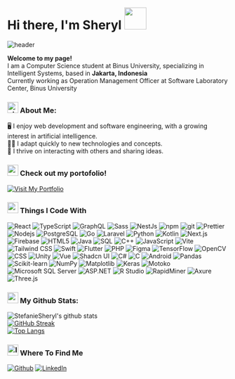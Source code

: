 <h1> Hi there, I'm Sheryl <img src="https://media.giphy.com/media/mGcNjsfWAjY5AEZNw6/giphy.gif" width="50"> </h1>
<img src="https://media.giphy.com/media/BRN2Xi0MqnjjO/giphy.gif?cid=ecf05e47frqhnc3mnpgx7kpt05yzmsqyn16t1yycheywsl0o&ep=v1_gifs_related&rid=giphy.gif&ct=g" alt="header" />
<p>
  <b>Welcome to my page! </b></br> 
  I am a Computer Science student at Binus University, specializing in Intelligent Systems, based in <b>Jakarta, Indonesia</b></br> 
  Currently working as Operation Management Officer at Software Laboratory Center, Binus University
</p>

 ### <img src="https://media.giphy.com/media/v1.Y2lkPTc5MGI3NjExejZ6eDd2b21mdWR3eXIxZmJwZW9hc2EzdGJ0YmRxN3J2YjljZjZ0eCZlcD12MV9naWZzX3NlYXJjaCZjdD1n/6FxJBpNTBgWdJCXKD4/giphy.gif"  width="25" alt="about me" /> About Me:
<p>
🖥 I enjoy web development and software engineering, with a growing interest in artificial intelligence.</br> 
👩‍💻 I adapt quickly to new technologies and concepts.</br> 
👯 I thrive on interacting with others and sharing ideas.</br> 
</p>

### <img src="https://media.giphy.com/media/v1.Y2lkPTc5MGI3NjExYzJnNGM3NGhkczFvbnhrcDloNXI0czVzZThzMmVycmppeGg1anpwOCZlcD12MV9naWZzX3NlYXJjaCZjdD1n/C299iw7dL1YF7oni9e/giphy.gif" width="25" alt="portofolio website" /> Check out my portofolio!
<a href="https://binusianorg-my.sharepoint.com/personal/teresa_sheryl_binus_edu/_layouts/15/guestaccess.aspx?share=EcrV4Bja5l9Ert_FYuZM5c0BF4Xg5M6V4vBfIvHSxHixEw&e=iHx42c" target="_blank">
  <img src="https://img.shields.io/badge/Visit%20My%20Portfolio-blue?style=for-the-badge&logo=appveyor" alt="Visit My Portfolio" />
</a>

###  <img src="https://media.giphy.com/media/JIX9t2j0ZTN9S/giphy.gif" width="25" alt="computer code gif" /> Things I Code With
<p>
  <img alt="React" src="https://img.shields.io/badge/-React-45b8d8?style=flat-square&logo=react&logoColor=white" />
  <img alt="TypeScript" src="https://img.shields.io/badge/-TypeScript-007ACC?style=flat-square&logo=typescript&logoColor=white" />
  <img alt="GraphQL" src="https://img.shields.io/badge/-GraphQL-E10098?style=flat-square&logo=graphql&logoColor=white" />
  <img alt="Sass" src="https://img.shields.io/badge/-Sass-CC6699?style=flat-square&logo=sass&logoColor=white" />
  <img alt="NestJs" src="https://img.shields.io/badge/-NestJs-ea2845?style=flat-square&logo=nestjs&logoColor=white" />
  <img alt="npm" src="https://img.shields.io/badge/-NPM-CB3837?style=flat-square&logo=npm&logoColor=white" />
  <img alt="git" src="https://img.shields.io/badge/-Git-F05032?style=flat-square&logo=git&logoColor=white" />
  <img alt="Prettier" src="https://img.shields.io/badge/-Prettier-F7B93E?style=flat-square&logo=prettier&logoColor=white" />
  <img alt="Nodejs" src="https://img.shields.io/badge/-Nodejs-43853d?style=flat-square&logo=Node.js&logoColor=white" />
  <img alt="PostgreSQL" src="https://img.shields.io/badge/-PostgreSQL-336791?style=flat-square&logo=postgresql&logoColor=white" />
  <img alt="Go" src="https://img.shields.io/badge/-Go-00ADD8?style=flat-square&logo=go&logoColor=white" />
  <img alt="Laravel" src="https://img.shields.io/badge/-Laravel-FF2D20?style=flat-square&logo=laravel&logoColor=white" />
  <img alt="Python" src="https://img.shields.io/badge/-Python-3776AB?style=flat-square&logo=python&logoColor=white" />
  <img alt="Kotlin" src="https://img.shields.io/badge/-Kotlin-0095D5?style=flat-square&logo=kotlin&logoColor=white" />
  <img alt="Next.js" src="https://img.shields.io/badge/-Next.js-000000?style=flat-square&logo=next.js&logoColor=white" />
  <img alt="Firebase" src="https://img.shields.io/badge/-Firebase-FFCA28?style=flat-square&logo=firebase&logoColor=white" />
  <img alt="HTML5" src="https://img.shields.io/badge/-HTML5-E34F26?style=flat-square&logo=html5&logoColor=white" />
  <img alt="Java" src="https://img.shields.io/badge/-Java-007396?style=flat-square&logo=java&logoColor=white" />
  <img alt="SQL" src="https://img.shields.io/badge/-SQL-003B57?style=flat-square&logo=sqlite&logoColor=white" />
  <img alt="C++" src="https://img.shields.io/badge/-C++-00599C?style=flat-square&logo=cplusplus&logoColor=white" />
  <img alt="JavaScript" src="https://img.shields.io/badge/-JavaScript-F7DF1E?style=flat-square&logo=javascript&logoColor=white" />
  <img alt="Vite" src="https://img.shields.io/badge/-Vite-646CFF?style=flat-square&logo=vite&logoColor=white" />
  <img alt="Tailwind CSS" src="https://img.shields.io/badge/-Tailwind%20CSS-38B2AC?style=flat-square&logo=tailwind-css&logoColor=white" />
  <img alt="Swift" src="https://img.shields.io/badge/-Swift-FA7343?style=flat-square&logo=swift&logoColor=white" />
  <img alt="Flutter" src="https://img.shields.io/badge/-Flutter-02569B?style=flat-square&logo=flutter&logoColor=white" />
  <img alt="PHP" src="https://img.shields.io/badge/-PHP-777BB4?style=flat-square&logo=php&logoColor=white" />
  <img alt="Figma" src="https://img.shields.io/badge/-Figma-F24E1E?style=flat-square&logo=figma&logoColor=white" />
  <img alt="TensorFlow" src="https://img.shields.io/badge/-TensorFlow-FF6F00?style=flat-square&logo=tensorflow&logoColor=white" />
  <img alt="OpenCV" src="https://img.shields.io/badge/-OpenCV-5C3EE8?style=flat-square&logo=opencv&logoColor=white" />
  <img alt="CSS" src="https://img.shields.io/badge/-CSS-1572B6?style=flat-square&logo=css3&logoColor=white" />
  <img alt="Unity" src="https://img.shields.io/badge/-Unity-000000?style=flat-square&logo=unity&logoColor=white" />
  <img alt="Vue" src="https://img.shields.io/badge/-Vue-4FC08D?style=flat-square&logo=vue.js&logoColor=white" />
  <img alt="Shadcn UI" src="https://img.shields.io/badge/-Shadcn%20UI-38B2AC?style=flat-square&logo=tailwind-css&logoColor=white" />
  <img alt="C#" src="https://img.shields.io/badge/-C%23-239120?style=flat-square&logo=c-sharp&logoColor=white" />
  <img alt="C" src="https://img.shields.io/badge/-C-A8B9CC?style=flat-square&logo=c&logoColor=white" />
  <img alt="Android" src="https://img.shields.io/badge/-Android-3DDC84?style=flat-square&logo=android&logoColor=white" />
  <img alt="Pandas" src="https://img.shields.io/badge/-Pandas-150458?style=flat-square&logo=pandas&logoColor=white" />
  <img alt="Scikit-learn" src="https://img.shields.io/badge/-Scikit--learn-F7931E?style=flat-square&logo=scikit-learn&logoColor=white" />
  <img alt="NumPy" src="https://img.shields.io/badge/-NumPy-013243?style=flat-square&logo=numpy&logoColor=white" />
  <img alt="Matplotlib" src="https://img.shields.io/badge/-Matplotlib-007ACC?style=flat-square&logo=matplotlib&logoColor=white" />
  <img alt="Keras" src="https://img.shields.io/badge/-Keras-D00000?style=flat-square&logo=keras&logoColor=white" />
  <img alt="Motoko" src="https://img.shields.io/badge/-Motoko-2D9CDB?style=flat-square&logo=motoko&logoColor=white" />
  <img alt="Microsoft SQL Server" src="https://img.shields.io/badge/-Microsoft%20SQL%20Server-CC2927?style=flat-square&logo=microsoft-sql-server&logoColor=white" />
  <img alt="ASP.NET" src="https://img.shields.io/badge/-ASP.NET-5C2D91?style=flat-square&logo=dotnet&logoColor=white" />
  <img alt="R Studio" src="https://img.shields.io/badge/-R%20Studio-276DC3?style=flat-square&logo=rstudio&logoColor=white" />
  <img alt="RapidMiner" src="https://img.shields.io/badge/-RapidMiner-FFB500?style=flat-square&logo=rapidminer&logoColor=white" />
  <img alt="Axure" src="https://img.shields.io/badge/-Axure%20RP-003366?style=flat-square&logo=axure&logoColor=white" />
  <img alt="Three.js" src="https://img.shields.io/badge/-Three.js-000000?style=flat-square&logo=three.js&logoColor=white" />
</p>


### <img src='https://media1.giphy.com/media/du3J3cXyzhj75IOgvA/giphy.gif?cid=ecf05e47x2g034i9pzwtzzsd3xgg2w9nr94t4tflbbgo3008&rid=giphy.gif' width='25' /> My Github Stats:
![StefanieSheryl's github stats](https://github-readme-stats.vercel.app/api?username=StefanieSheryl&show_icons=true&title_color=00BFFF&icon_color=FF7F50&text_color=FFFFFF&bg_color=003366&hide=issues&count_private=true&include_all_commits=true&card_width=400)</br>
[![GitHub Streak](https://github-readme-streak-stats.herokuapp.com/?user=StefanieSheryl&theme=dark&background=003366&ring=00BFFF&fire=FF7F50&currStreakLabel=FFFFFF&card_width=400)](https://git.io/streak-stats)</br>
[![Top Langs](https://github-readme-stats.vercel.app/api/top-langs/?username=StefanieSheryl&layout=compact&text_color=FFFFFF&bg_color=003366&title_color=00BFFF&icon_color=FF7F50&hide=css,html,php&card_width=400)](https://github.com/StefanieSheryl/github-readme-stats)</br>

### <img src="https://media.giphy.com/media/NyvHpr4SYdXGHOxgQz/giphy.gif?cid=790b761185j51v7u3mlz5zlt6shscgdmoyrqihbque1xzmyg&ep=v1_gifs_search&rid=giphy.gif&ct=g" width="25" alt="location" /> Where To Find Me
<p>
  <a href="https://github.com/StefanieSheryl" target="_blank"><img alt="Github" src="https://img.shields.io/badge/GitHub-%2312100E.svg?&style=for-the-badge&logo=Github&logoColor=white" /></a> 
  <a href="https://www.linkedin.com/in/teresa-sheryl-48140b208/" target="_blank"><img alt="LinkedIn" src="https://img.shields.io/badge/linkedin-%230077B5.svg?&style=for-the-badge&logo=linkedin&logoColor=white" /></a> 
</p>
